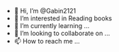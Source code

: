 - 👋 Hi, I’m @Gabin2121
- 👀 I’m interested in Reading books
- 🌱 I’m currently learning ...
- 💞️ I’m looking to collaborate on ...
- 📫 How to reach me ...

<!---
Gabin2121/Gabin2121 is a ✨ special ✨ repository because its `README.md` (this file) appears on your GitHub profile.
You can click the Preview link to take a look at your changes.
--->
